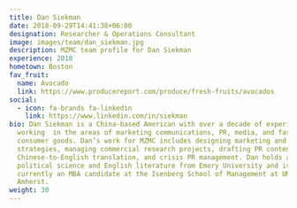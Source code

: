 ```yaml
---
title: Dan Siekman
date: 2018-09-29T14:41:38+06:00
designation: Researcher & Operations Consultant
image: images/team/dan_siekman.jpg
description: MZMC team profile for Dan Siekman
experience: 2010
hometown: Boston
fav_fruit:
  name: Avocado
  link: https://www.producereport.com/produce/fresh-fruits/avocados
social:
  - icon: fa-brands fa-linkedin
    link: https://www.linkedin.com/in/siekman
bio: Dan Siekman is a China-based American with over a decade of experience
  working  in the areas of marketing communications, PR, media, and fast-moving
  consumer goods. Dan’s work for MZMC includes designing marketing and PR
  strategies, managing commercial research projects, drafting PR content,
  Chinese-to-English translation, and crisis PR management. Dan holds a BA in
  political science and English literature from Emory University and is
  currently an MBA candidate at the Isenberg School of Management at UMass
  Amherst.
weight: 30
---
```

